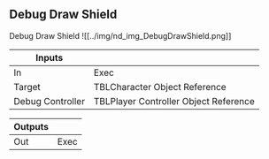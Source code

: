 ## Debug Draw Shield
Debug Draw Shield
![[../img/nd_img_DebugDrawShield.png]]

|Inputs||
|--|--|
| In | Exec |
| Target | TBLCharacter Object Reference |
| Debug Controller | TBLPlayer Controller Object Reference |

|Outputs||
|--|--|
| Out | Exec |
